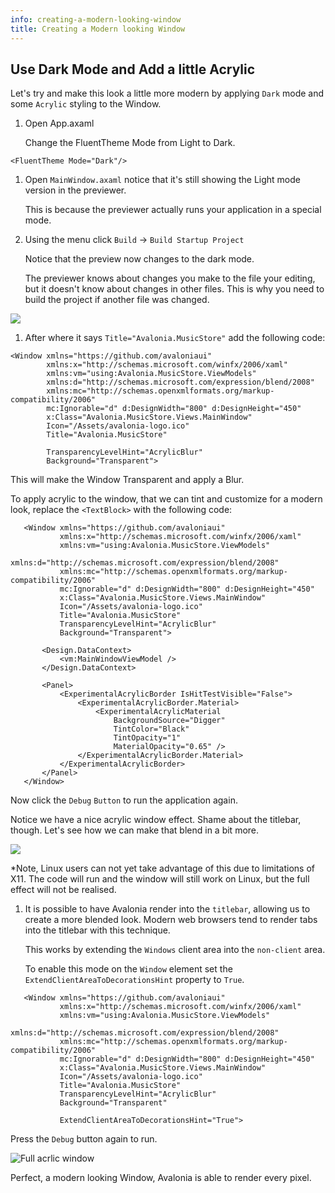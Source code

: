 ```yaml
---
info: creating-a-modern-looking-window
title: Creating a Modern looking Window
---
```


## Use Dark Mode and Add a little Acrylic

Let's try and make this look a little more modern by applying `Dark` mode and some `Acrylic` styling to the Window.

1. Open App.axaml

   Change the FluentTheme Mode from Light to Dark.

```markup
<FluentTheme Mode="Dark"/>
```

1. Open `MainWindow.axaml` notice that it's still showing the Light mode version in the previewer.

   This is because the previewer actually runs your application in a special mode.

2. Using the menu click `Build` → `Build Startup Project`

   Notice that the preview now changes to the dark mode.

   The previewer knows about changes you make to the file your editing, but it doesn't know about changes in other files. This is why you need to build the project if another file was changed.

  <div style={{textAlign: 'center'}}>
    <img src="/img/tutorials/music-store-app/creating-a-modern-looking-window/dark-mode-preview.png"/>
  </div>

1. After where it says `Title="Avalonia.MusicStore"` add the following code:

```markup
<Window xmlns="https://github.com/avaloniaui"
        xmlns:x="http://schemas.microsoft.com/winfx/2006/xaml"
        xmlns:vm="using:Avalonia.MusicStore.ViewModels"
        xmlns:d="http://schemas.microsoft.com/expression/blend/2008"
        xmlns:mc="http://schemas.openxmlformats.org/markup-compatibility/2006"
        mc:Ignorable="d" d:DesignWidth="800" d:DesignHeight="450"
        x:Class="Avalonia.MusicStore.Views.MainWindow"
        Icon="/Assets/avalonia-logo.ico"
        Title="Avalonia.MusicStore"

        TransparencyLevelHint="AcrylicBlur"
        Background="Transparent">
```

This will make the Window Transparent and apply a Blur.

To apply acrylic to the window, that we can tint and customize for a modern look, replace the `<TextBlock>` with the following code:

```markup
   <Window xmlns="https://github.com/avaloniaui"
           xmlns:x="http://schemas.microsoft.com/winfx/2006/xaml"
           xmlns:vm="using:Avalonia.MusicStore.ViewModels"
           xmlns:d="http://schemas.microsoft.com/expression/blend/2008"
           xmlns:mc="http://schemas.openxmlformats.org/markup-compatibility/2006"
           mc:Ignorable="d" d:DesignWidth="800" d:DesignHeight="450"
           x:Class="Avalonia.MusicStore.Views.MainWindow"
           Icon="/Assets/avalonia-logo.ico"
           Title="Avalonia.MusicStore"
           TransparencyLevelHint="AcrylicBlur"
           Background="Transparent">

       <Design.DataContext>
           <vm:MainWindowViewModel />
       </Design.DataContext>

       <Panel>
           <ExperimentalAcrylicBorder IsHitTestVisible="False">
               <ExperimentalAcrylicBorder.Material>
                   <ExperimentalAcrylicMaterial
                       BackgroundSource="Digger"
                       TintColor="Black"
                       TintOpacity="1"
                       MaterialOpacity="0.65" />
               </ExperimentalAcrylicBorder.Material>
           </ExperimentalAcrylicBorder>
       </Panel>
   </Window>
```

Now click the `Debug` `Button` to run the application again.

Notice we have a nice acrylic window effect. Shame about the titlebar, though. Let's see how we can make that blend in a bit more.

  <div style={{textAlign: 'center'}}>
    <img src="/img/tutorials/music-store-app/creating-a-modern-looking-window/acrylic-material.png"/>
  </div>

\*Note, Linux users can not yet take advantage of this due to limitations of X11. The code will run and the window will still work on Linux, but the full effect will not be realised.

1. It is possible to have Avalonia render into the `titlebar`, allowing us to create a more blended look. Modern web browsers tend to render tabs into the titlebar with this technique.

   This works by extending the `Windows` client area into the `non-client` area.

   To enable this mode on the `Window` element set the `ExtendClientAreaToDecorationsHint` property to `True`.

```markup
   <Window xmlns="https://github.com/avaloniaui"
           xmlns:x="http://schemas.microsoft.com/winfx/2006/xaml"
           xmlns:vm="using:Avalonia.MusicStore.ViewModels"
           xmlns:d="http://schemas.microsoft.com/expression/blend/2008"
           xmlns:mc="http://schemas.openxmlformats.org/markup-compatibility/2006"
           mc:Ignorable="d" d:DesignWidth="800" d:DesignHeight="450"
           x:Class="Avalonia.MusicStore.Views.MainWindow"
           Icon="/Assets/avalonia-logo.ico"
           Title="Avalonia.MusicStore"
           TransparencyLevelHint="AcrylicBlur"
           Background="Transparent"

           ExtendClientAreaToDecorationsHint="True">
```

Press the `Debug` button again to run.


  <div style={{textAlign: 'center'}}>
    <img src="/img/tutorials/music-store-app/creating-a-modern-looking-window/full-acrylic-window.png" alt="Full acrlic window" />
  </div>

Perfect, a modern looking Window, Avalonia is able to render every pixel.
